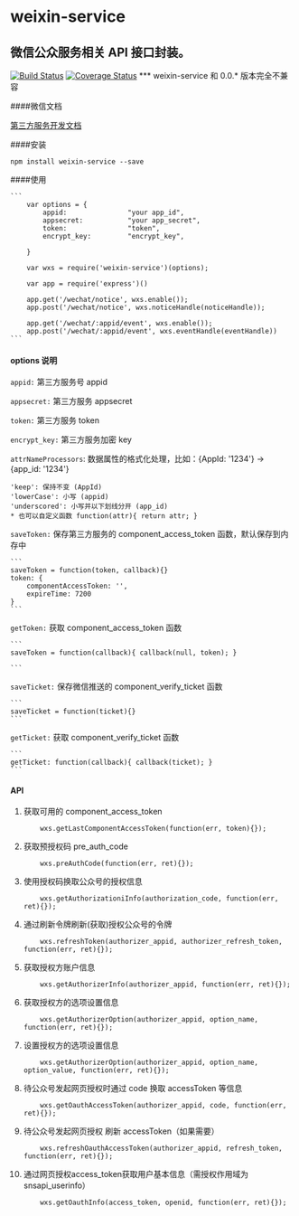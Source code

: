 # weixin-service
微信公众服务相关 API 接口封装。
---
[![Build Status](https://travis-ci.org/liuxiaodong/weixin-service.png)](https://travis-ci.org/liuxiaodong/weixin-service)
[![Coverage Status](https://coveralls.io/repos/liuxiaodong/weixin-service/badge.png)](https://coveralls.io/github/liuxiaodong/weixin-service)
*** weixin-service 和 0.0.* 版本完全不兼容

####微信文档

<a href="https://open.weixin.qq.com/cgi-bin/frame?t=resource/res_main_tmpl&verify=1&lang=zh_CN" target='_blank'>第三方服务开发文档</a>


####安装
```
npm install weixin-service --save
```

####使用

	```
		var options = {
			appid:        		 "your app_id",       
			appsecret:    		 "your app_secret",      
			token:         		 "token",                
			encrypt_key:   		 "encrypt_key",          

		}
		
		var wxs = require('weixin-service')(options);

		var app = require('express')()
	
		app.get('/wechat/notice', wxs.enable());
		app.post('/wechat/notice', wxs.noticeHandle(noticeHandle));

		app.get('/wechat/:appid/event', wxs.enable());
		app.post('/wechat/:appid/event', wxs.eventHandle(eventHandle))
	```
	

#### options 说明

`appid:` 第三方服务号 appid

`appsecret:`  第三方服务 appsecret

`token:`  第三方服务 token

`encrypt_key:` 第三方服务加密 key

`attrNameProcessors`: 数据属性的格式化处理，比如：{AppId: '1234'} -> {app_id: '1234'}  

	'keep': 保持不变 (AppId)  
	'lowerCase': 小写 (appid)   
	'underscored': 小写并以下划线分开 (app_id)  
	* 也可以自定义函数 function(attr){ return attr; }  

`saveToken:` 保存第三方服务的 component_access_token 函数，默认保存到内存中  

	```
	saveToken = function(token, callback){}  
	token: {  
		componentAccessToken: '',  
		expireTime: 7200  
	}  
	```

`getToken:` 获取 component_access_token 函数
	
	```
	saveToken = function(callback){ callback(null, token); }

	```

`saveTicket:` 保存微信推送的 component_verify_ticket 函数

	```
	saveTicket = function(ticket){}
	```

`getTicket:` 获取 component_verify_ticket 函数

	```
	getTicket: function(callback){ callback(ticket); }
	```

#### API

1. 获取可用的 component_access_token
	
	```
		wxs.getLastComponentAccessToken(function(err, token){});
	```
	
2. 获取预授权码 pre_auth_code

	```
		wxs.preAuthCode(function(err, ret){});
	```
3. 使用授权码换取公众号的授权信息

	```
		wxs.getAuthorizationiInfo(authorization_code, function(err, ret){});
	```
	
4. 通过刷新令牌刷新(获取)授权公众号的令牌

	```
		wxs.refreshToken(authorizer_appid, authorizer_refresh_token, function(err, ret){});
	```

5. 获取授权方账户信息

	```
		wxs.getAuthorizerInfo(authorizer_appid, function(err, ret){});
	```
6. 获取授权方的选项设置信息

	```
		wxs.getAuthorizerOption(authorizer_appid, option_name, function(err, ret){});
	```
7. 设置授权方的选项设置信息

	```
		wxs.getAuthorizerOption(authorizer_appid, option_name, option_value, function(err, ret){});
	```

8. 待公众号发起网页授权时通过 code 换取 accessToken 等信息

	```
		wxs.getOauthAccessToken(authorizer_appid, code, function(err, ret){});
	```

9. 待公众号发起网页授权 刷新 accessToken（如果需要）

	```
		wxs.refreshOauthAccessToken(authorizer_appid, refresh_token, function(err, ret){});
	```

10. 通过网页授权access_token获取用户基本信息（需授权作用域为snsapi_userinfo）
	
	```
		wxs.getOauthInfo(access_token, openid, function(err, ret){});
	```
